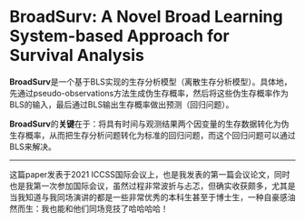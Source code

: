 # BroadSurv: A Novel Broad Learning System-based Approach for Survival Analysis

**BroadSurv**是一个基于BLS实现的生存分析模型（离散生存分析模型）。具体地，先通过pseudo-observations方法生成伪生存概率，然后将这些伪生存概率作为BLS的输入，最后通过BLS输出生存概率做出预测（回归问题）。

**BroadSurv**的**关键**在于：将具有时间与观测结果两个因变量的生存数据转化为伪生存概率，从而把生存分析问题转化为标准的回归问题，而这个回归问题可以通过BLS来解决。


***
这篇paper发表于2021 ICCSS国际会议上，也是我发表的第一篇会议论文，同时也是我第一次参加国际会议，虽然过程非常波折与忐忑，但确实收获颇多，尤其是当我知道与我同场演讲的都是一些非常优秀的本科生甚至于博士生，一种自豪感油然而生：我也能和他们同场竞技了哈哈哈哈！
